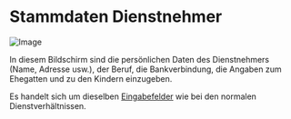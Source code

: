 # Stammdaten Dienstnehmer

![Image](img/image146.png)

In diesem Bildschirm sind die persönlichen Daten des Dienstnehmers (Name, Adresse usw.), der Beruf, die Bankverbindung, die Angaben zum Ehegatten und zu den Kindern einzugeben.

Es handelt sich um dieselben [Eingabefelder](../Abrechnungsbildschirme/Stammdaten%20Dienstnehmer.md) wie bei den normalen Dienstverhältnissen.